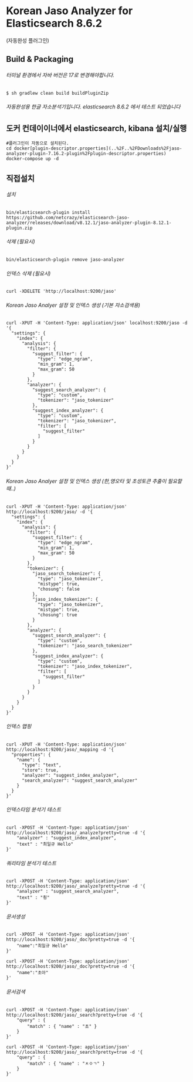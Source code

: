 # Korean Jaso Analyzer for Elasticsearch 8.6.2 
  (자동완성 플러그인)

## Build & Packaging

###### 터미널 환경에서 자바 버전은 17로 변경해야합니다.
~~~shell
$ sh gradlew clean build buildPluginZip
~~~

###### 자동완성용 한글 자소분석기입니다. elasticsearch 8.6.2 에서 테스트 되었습니다

## 도커 컨데이이너에서 elasticsearch, kibana 설치/실행
```
#플러그인이 자동으로 설치된다.
cd docker[plugin-descriptor.properties](..%2F..%2FDownloads%2Fjaso-analyzer-plugin-7.16.2-plugin%2Fplugin-descriptor.properties)
docker-compose up -d
```

## 직접설치

###### *설치*
```
bin/elasticsearch-plugin install https://github.com/netcrazy/elasticsearch-jaso-analyzer/releases/download/v8.12.1/jaso-analyzer-plugin-8.12.1-plugin.zip
```

###### *삭제 (필요시)*
```
bin/elasticsearch-plugin remove jaso-analyzer
```

###### *인덱스 삭제 (필요시)*
```
curl -XDELETE 'http://localhost:9200/jaso'
```

###### *Korean Jaso Analyer 설정 및 인덱스 생성 (기본 자소검색용)*
```
curl -XPUT -H 'Content-Type: application/json' localhost:9200/jaso -d '{
  "settings": {
    "index": {
      "analysis": {
        "filter": {
          "suggest_filter": {
            "type": "edge_ngram",
            "min_gram": 1,
            "max_gram": 50
          }
        },
        "analyzer": {
          "suggest_search_analyzer": {
            "type": "custom",
            "tokenizer": "jaso_tokenizer"
          },
          "suggest_index_analyzer": {
            "type": "custom",
            "tokenizer": "jaso_tokenizer",
            "filter": [
              "suggest_filter"
            ]
          }
        }
      }
    }
  }
}'
```

###### *Korean Jaso Analyer 설정 및 인덱스 생성 (한,영오타 및 초성토큰 추출이 필요할 때..)*
```
curl -XPUT -H 'Content-Type: application/json' http://localhost:9200/jaso/ -d '{
  "settings": {
    "index": {
      "analysis": {
        "filter": {
          "suggest_filter": {
            "type": "edge_ngram",
            "min_gram": 1,
            "max_gram": 50
          }
        },
        "tokenizer": {
          "jaso_search_tokenizer": {
            "type": "jaso_tokenizer",
            "mistype": true,
            "chosung": false
          },
          "jaso_index_tokenizer": {
            "type": "jaso_tokenizer",
            "mistype": true,
            "chosung": true
          }
        },
        "analyzer": {
          "suggest_search_analyzer": {
            "type": "custom",
            "tokenizer": "jaso_search_tokenizer"
          },
          "suggest_index_analyzer": {
            "type": "custom",
            "tokenizer": "jaso_index_tokenizer",
            "filter": [
              "suggest_filter"
            ]
          }
        }
      }
    }
  }
}'
```

###### *인덱스 맵핑*
```
curl -XPUT -H 'Content-Type: application/json' http://localhost:9200/jaso/_mapping -d '{
  "properties": {
    "name": {
      "type": "text",
      "store": true,
      "analyzer": "suggest_index_analyzer",
      "search_analyzer": "suggest_search_analyzer"
    }
  }
}'
```


###### *인덱스타임 분석기 테스트*
```
curl -XPOST -H 'Content-Type: application/json' http://localhost:9200/jaso/_analyze?pretty=true -d '{
    "analyzer" : "suggest_index_analyzer",
    "text" : "최일규 Hello"
}'
```


###### *쿼리타임 분석기 테스트*
```
curl -XPOST -H 'Content-Type: application/json' http://localhost:9200/jaso/_analyze?pretty=true -d '{
    "analyzer" : "suggest_search_analyzer",
    "text" : "쵱"
}'
```


###### *문서생성*
```
curl -XPOST -H 'Content-Type: application/json' http://localhost:9200/jaso/_doc?pretty=true -d '{
    "name":"최일규 Hello"
}'

curl -XPOST -H 'Content-Type: application/json' http://localhost:9200/jaso/_doc?pretty=true -d '{
    "name":"초아"
}'
```

###### *문서검색*
```
curl -XPOST -H 'Content-Type: application/json' http://localhost:9200/jaso/_search?pretty=true -d '{
    "query" : {
        "match" : { "name" : "초" }
    }
}'

curl -XPOST -H 'Content-Type: application/json' http://localhost:9200/jaso/_search?pretty=true -d '{
    "query" : {
        "match" : { "name" : "ㅊㅇㄱ" }
    }
}'
```
